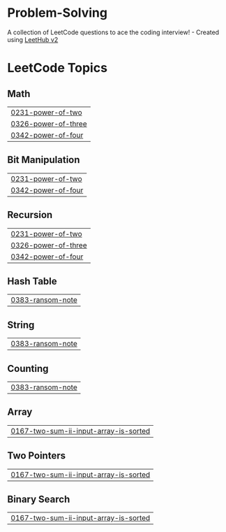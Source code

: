 # Problem-Solving
A collection of LeetCode questions to ace the coding interview! - Created using [LeetHub v2](https://github.com/arunbhardwaj/LeetHub-2.0)

<!---LeetCode Topics Start-->
# LeetCode Topics
## Math
|  |
| ------- |
| [0231-power-of-two](https://github.com/OIsmail99/Problem-Solving/tree/master/0231-power-of-two) |
| [0326-power-of-three](https://github.com/OIsmail99/Problem-Solving/tree/master/0326-power-of-three) |
| [0342-power-of-four](https://github.com/OIsmail99/Problem-Solving/tree/master/0342-power-of-four) |
## Bit Manipulation
|  |
| ------- |
| [0231-power-of-two](https://github.com/OIsmail99/Problem-Solving/tree/master/0231-power-of-two) |
| [0342-power-of-four](https://github.com/OIsmail99/Problem-Solving/tree/master/0342-power-of-four) |
## Recursion
|  |
| ------- |
| [0231-power-of-two](https://github.com/OIsmail99/Problem-Solving/tree/master/0231-power-of-two) |
| [0326-power-of-three](https://github.com/OIsmail99/Problem-Solving/tree/master/0326-power-of-three) |
| [0342-power-of-four](https://github.com/OIsmail99/Problem-Solving/tree/master/0342-power-of-four) |
## Hash Table
|  |
| ------- |
| [0383-ransom-note](https://github.com/OIsmail99/Problem-Solving/tree/master/0383-ransom-note) |
## String
|  |
| ------- |
| [0383-ransom-note](https://github.com/OIsmail99/Problem-Solving/tree/master/0383-ransom-note) |
## Counting
|  |
| ------- |
| [0383-ransom-note](https://github.com/OIsmail99/Problem-Solving/tree/master/0383-ransom-note) |
## Array
|  |
| ------- |
| [0167-two-sum-ii-input-array-is-sorted](https://github.com/OIsmail99/Problem-Solving/tree/master/0167-two-sum-ii-input-array-is-sorted) |
## Two Pointers
|  |
| ------- |
| [0167-two-sum-ii-input-array-is-sorted](https://github.com/OIsmail99/Problem-Solving/tree/master/0167-two-sum-ii-input-array-is-sorted) |
## Binary Search
|  |
| ------- |
| [0167-two-sum-ii-input-array-is-sorted](https://github.com/OIsmail99/Problem-Solving/tree/master/0167-two-sum-ii-input-array-is-sorted) |
<!---LeetCode Topics End-->